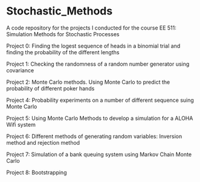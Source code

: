 # Stochastic_Methods
A code repository for the projects I conducted for the course EE 511: Simulation Methods for Stochastic Processes

Project 0: Finding the logest sequence of heads in a binomial trial and finding the probability of the different lengths

Project 1: Checking the randomness of a random number generator using covariance

Project 2: Monte Carlo methods. Using Monte Carlo to predict the probability of different poker hands

Project 4: Probability experiments on a number of different sequence suing Monte Carlo

Project 5: Using Monte Carlo Methods to develop a simulation for a ALOHA Wifi system

Project 6: Different methods of generating random variables: Inversion method and rejection method

Project 7: Simulation of a bank queuing system using Markov Chain Monte Carlo

Project 8: Bootstrapping
